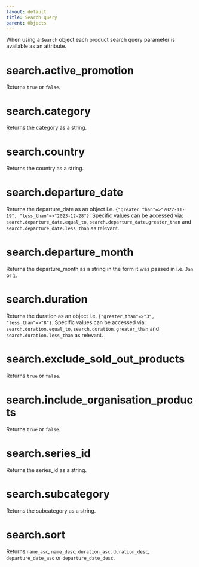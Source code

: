 ```yaml
---
layout: default
title: Search query
parent: Objects
---
```


When using a `Search` object each product search query parameter is available as an attribute.

# search.active_promotion
Returns `true` or `false`.

# search.category
Returns the category as a string.

# search.country
Returns the country as a string.

# search.departure_date
Returns the departure_date as an object i.e. `{"greater_than"=>"2022-11-19", "less_than"=>"2023-12-28"}`.
Specific values can be accessed via: `search.departure_date.equal_to`, `search.departure_date.greater_than` and `search.departure_date.less_than` as relevant.

# search.departure_month
Returns the departure_month as a string in the form it was passed in i.e. `Jan` or `1`.

# search.duration
Returns the duration as an object i.e. `{"greater_than"=>"3", "less_than"=>"8"}`. 
Specific values can be accessed via: `search.duration.equal_to`, `search.duration.greater_than` and `search.duration.less_than` as relevant.

# search.exclude_sold_out_products
Returns `true` or `false`.

# search.include_organisation_products
Returns `true` or `false`.

# search.series_id
Returns the series_id as a string.

# search.subcategory
Returns the subcategory as a string.

# search.sort
Returns `name_asc`, `name_desc`, `duration_asc`, `duration_desc`, `departure_date_asc` or `departure_date_desc`.